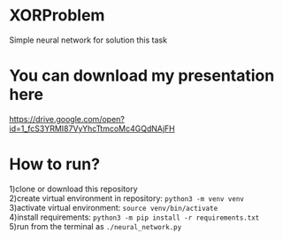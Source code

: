 # XORProblem
Simple neural network for solution this task

# You can download my presentation here
https://drive.google.com/open?id=1_fcS3YRMI87VyYhcTtmcoMc4GQdNAjFH

# How to run?
1)clone or download this repository  
2)create virtual environment in repository: ```python3 -m venv venv```  
3)activate virtual environment: ```source venv/bin/activate```  
4)install requirements: ```python3 -m pip install -r requirements.txt```  
5)run from the terminal as ```./neural_network.py```  
